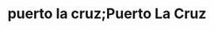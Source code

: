 ---
title: puerto la cruz;Puerto La Cruz
url: /puerto-la-cruz-puerto-la-cruz/
latitude: 10.22
longitude: -64.641
---
